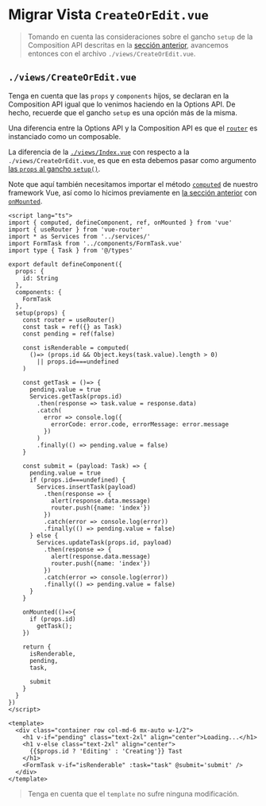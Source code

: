 # Migrar Vista `CreateOrEdit.vue`

>Tomando en cuenta las consideraciones sobre el gancho `setup` de la Composition API descritas en la [sección anterior](../composition-api/migrate-index-view.html), avancemos entonces con el archivo `./views/CreateOrEdit.vue`.

## `./views/CreateOrEdit.vue`

Tenga en cuenta que las `props` y `components` hijos, se declaran en la Composition API igual que lo venimos haciendo en la Options API. De hecho, recuerde que el gancho `setup` es una opción más de la misma.

Una diferencia entre la Options API y la Composition API es que el [`router`](https://router.vuejs.org/guide/advanced/composition-api.html) es instanciado como un composable.

La diferencia de la [`./views/Index.vue`](../composition-api/migrate-index-view.html) con respecto a la `./views/CreateOrEdit.vue`, es que en esta debemos pasar como argumento [las `props` al gancho `setup()`](https://vuejs.org/api/composition-api-setup.html#accessing-props).

Note que aquí también necesitamos importar el método [`computed`](https://vuejs.org/guide/essentials/computed.html) de nuestro framework Vue, así como lo hicimos previamente en [la sección anterior](../composition-api/migrate-index-view.html) con [`onMounted`](https://vuejs.org/api/composition-api-lifecycle.html#onmounted).

```vue{2,3,9,10,11,12,13,14,15,16,20,21,22,23}
<script lang="ts">
import { computed, defineComponent, ref, onMounted } from 'vue'
import { useRouter } from 'vue-router'
import * as Services from '../services/'
import FormTask from '../components/FormTask.vue'
import type { Task } from '@/types'

export default defineComponent({
  props: {
    id: String
  },
  components: {
    FormTask
  },
  setup(props) {
    const router = useRouter()
    const task = ref({} as Task)
    const pending = ref(false)

    const isRenderable = computed(
      ()=> (props.id && Object.keys(task.value).length > 0)
        || props.id===undefined
    )
    
    const getTask = ()=> {
      pending.value = true
      Services.getTask(props.id)
        .then(response => task.value = response.data)
        .catch(
          error => console.log({
            errorCode: error.code, errorMessage: error.message
          })
        )
        .finally(() => pending.value = false)
    }

    const submit = (payload: Task) => {
      pending.value = true
      if (props.id===undefined) {
        Services.insertTask(payload)
          .then(response => {
            alert(response.data.message)
            router.push({name: 'index'})
          })
          .catch(error => console.log(error))
          .finally(() => pending.value = false)
      } else {      
        Services.updateTask(props.id, payload)
          .then(response => {
            alert(response.data.message)
            router.push({name: 'index'})
          })
          .catch(error => console.log(error))
          .finally(() => pending.value = false)
      }
    }

    onMounted(()=>{
      if (props.id)
        getTask();
    })

    return {
      isRenderable,
      pending,
      task,

      submit
    }
  }
})
</script>

<template>
  <div class="container row col-md-6 mx-auto w-1/2">
    <h1 v-if="pending" class="text-2xl" align="center">Loading...</h1>
    <h1 v-else class="text-2xl" align="center">
      {{$props.id ? 'Editing' : 'Creating'}} Tast
    </h1>
    <FormTask v-if="isRenderable" :task="task" @submit='submit' />
  </div>
</template>
```

>Tenga en cuenta que el `template` no sufre ninguna modificación.


